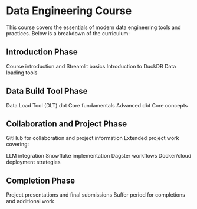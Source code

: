 # Data Engineering Course
This course covers the essentials of modern data engineering tools and practices. Below is a breakdown of the curriculum:

## Introduction Phase 

Course introduction and Streamlit basics
Introduction to DuckDB
Data loading tools

## Data Build Tool Phase 

Data Load Tool (DLT)
dbt Core fundamentals
Advanced dbt Core concepts

## Collaboration and Project Phase

GitHub for collaboration and project information
Extended project work covering:

LLM integration
Snowflake implementation
Dagster workflows
Docker/cloud deployment strategies

## Completion Phase

Project presentations and final submissions
Buffer period for completions and additional work
